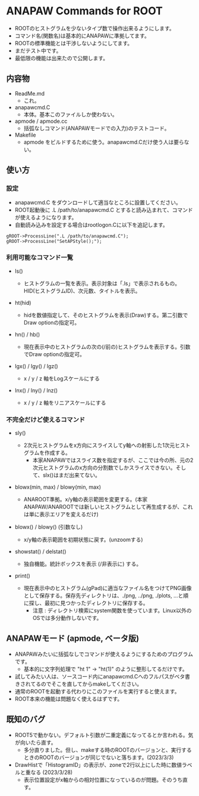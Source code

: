 # ANAPAW Commands for ROOT
- ROOTのヒストグラムを少ないタイプ数で操作出来るようにします。
- コマンド名(関数名)は基本的にANAPAWに準拠してます。
- ROOTの標準機能とは干渉しないようにしてます。
- まだテスト中です。
- 最低限の機能は出来たので公開します。

## 内容物
- ReadMe.md
  - これ。
- anapawcmd.C
  - 本体。基本このファイルしか使わない。
- apmode / apmode.cc
  - 括弧なしコマンド(ANAPAWモードでの入力)のテストコード。
- Makefile
  - apmode をビルドするために使う。anapawcmd.Cだけ使う人は要らない。

## 使い方
### 設定
- anapawcmd.C をダウンロードして適当なところに設置してください。
- ROOT起動後に .L /path/to/anapawcmd.C とすると読み込まれて、コマンドが使えるようになります。
- 自動読み込みを設定する場合はrootlogon.Cに以下を追記します。
```
gROOT->ProcessLine(".L /path/to/anapawcmd.C");
gROOT->ProcessLine("SetAPStyle();");
```
### 利用可能なコマンド一覧 
- ls()
  - ヒストグラムの一覧を表示。表示対象は「.ls」で表示されるもの。HID(ヒストグラムID)、次元数、タイトルを表示。

- ht(hid)
  - hidを数値指定して、そのヒストグラムを表示(Draw)する。第二引数でDraw optionの指定可。

- hn() / hb()
  - 現在表示中のヒストグラムの次の(/前の)ヒストグラムを表示する。引数でDraw optionの指定可。

- lgx() / lgy() / lgz()
  - x / y / z 軸をLogスケールにする

- lnx() / lny() / lnz()
  - x / y / z 軸をリニアスケールにする

### 不完全だけど使えるコマンド
- sly()
  - 2次元ヒストグラムをx方向にスライスしてy軸への射影した1次元ヒストグラムを作成する。
    - 本家ANAPAWではスライス数を指定するが、ここでは今の所、元の2次元ヒストグラムのx方向の分割数でしかスライスできない。そして、slx()はまだ出来てない。

- blowx(min, max) / blowy(min, max)
  - ANAROOT準拠。x/y軸の表示範囲を変更する。(本家ANAPAW/ANAROOTでは新しいヒストグラムとして再生成するが、これは単に表示エリアを変えるだけ)

- blowx() / blowy() (引数なし)
  - x/y軸の表示範囲を初期状態に戻す。(unzoomする)

- showstat() / delstat()
  - 独自機能。統計ボックスを表示 (/非表示に) する。

- print()
  - 現在表示中のヒストグラム(gPad)に適当なファイル名をつけてPNG画像として保存する。保存先ディレクトリは、./png, ../png, ./plots, ...と順に探し、最初に見つかったディレクトリに保存する。
    - 注意 : ディレクトリ検索にsystem関数を使っています。Linux以外のOSでは多分動作しないです。

## ANAPAWモード (apmode, ベータ版)
- ANAPAWみたいに括弧なしでコマンドが使えるようにするためのプログラムです。
  - 基本的に文字列処理で "ht 1" -> "ht(1)" のように整形してるだけです。
- 試してみたい人は、ソースコード内にanapawcmd.Cへのフルパスがベタ書きされてるのでそこを直してからmakeしてください。
- 通常のROOTを起動する代わりにこのファイルを実行すると使えます。
- ROOT本来の機能は問題なく使えるはずです。

## 既知のバグ
- ROOT5で動かない。デフォルト引数が二重定義になってるとか言われる。気が向いたら直す。
  - 多分直りました。但し、makeする時のROOTのバージョンと、実行するときのROOTのバージョンが同じでないと落ちます。(2023/3/3)
- DrawHistで「HistogramID」の表示が、zoneで2行以上にした時に数値ラベルと重なる (2023/3/28)
  - 表示位置設定がx軸からの相対位置になっているのが問題。そのうち直す。
